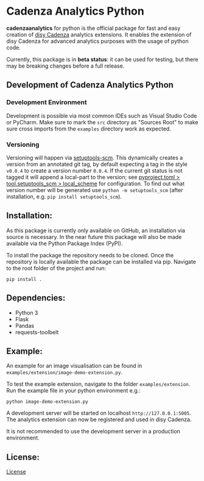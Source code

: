# Cadenza Analytics Python
**cadenzaanalytics** for python is the official package for fast and easy creation of [disy Cadenza](https://www.disy.net/de/produkte/cadenza/datenanalyse-software/) analytics extensions. It enables the extension of disy Cadenza for advanced analytics purposes with the usage of python code.

Currently, this package is in **beta status**: it can be used for testing, but there
may be breaking changes before a full release.


## Development of Cadenza Analytics Python

### Development Environment
Development is possible via most common IDEs such as Visual Studio Code or PyCharm. Make sure to mark the `src` directory as "Sources Root" to make sure cross imports from the `examples` directory work as expected.

### Versioning
Versioning will happen via [setuptools-scm](https://setuptools-scm.readthedocs.io/en/latest/config/). This dynamically creates a version from an annotated git tag, by default expecting a tag in the style `v0.0.4` to create a version number `0.0.4`.
If the current git status is not tagged it will append a local-part to the version; see [pyproject.toml > tool.setuptools_scm > local_scheme](pyproject.toml) for configuration. 
To find out what version number will be generated use `python -m setuptools_scm` (after installation, e.g. `pip install setuptools_scm`).

## Installation:
As this package is currently only available on GitHub, an installation via source is necessary. In the near future this package will also be made available via the Python Package Index (PyPI).

To install the package the repository needs to be cloned. Once the repository is locally available the package can be installed via pip. Navigate to the root folder of the project and run:

```
pip install .
```


## Dependencies:
* Python 3
* Flask
* Pandas
* requests-toolbelt


## Example:
An example for an image visualisation can be found in `examples/extension/image-demo-extension.py`.

To test the example extension, navigate to the folder `examples/extension`. Run the example file in your python environment e.g.:
```
python image-demo-extension.py
```
A development server will be started on localhost `http://127.0.0.1:5005`. The analytics extension can now be registered and used in disy Cadenza.

It is not recommended to use the development server in a production environment.


## License:
[License](LICENSE.md)